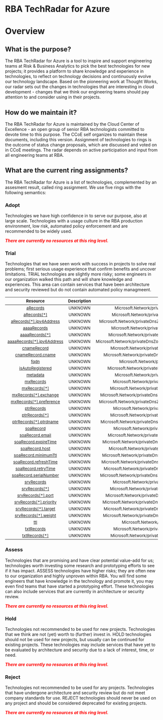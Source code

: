 
RBA TechRadar for Azure
=======================

# Overview

## What is the purpose?


The RBA TechRadar for Azure is a tool to inspire and support engineering teams at Risk & Business Analytics to pick the best technologies for new projects; it provides a platform to share knowledge and experience in technologies, to reflect on technology decisions and continuously evolve our technology landscape.  Based on the pioneering work at Thought Works, our radar sets out the changes in technologies that are interesting in cloud development - changes that we think our engineering teams should pay attention to and consider using in their projects.
## How do we maintain it?


The RBA TechRadar for Azure is maintained by the Cloud Center of Excellence - an open group of senior RBA technologists committed to devote time to this purpose.  The CCoE self organizes to maintain these documents, including this version.  Assignment of technologies to rings is the outcome of status change proposals, which are discussed and voted on in CCoE meetings.  The radar depends on active participation and input from all engineering teams at RBA.
## What are the current ring assignments?


The RBA TechRadar for Azure is a list of technologies, complemented by an assesment result, called ring assignment.  We use five rings with the following semantics:
### Adopt


Technologies we have high confidence in to serve our purpose, also at large scale.  Technologies with a usage culture in the RBA production environment, low risk, automated policy enforcement and are recommended to be widely used.  
  
***<font color="red"> There are currently no resources at this ring level. </font>***
### Trial


Technologies that we have seen work with success in projects to solve real problems;  first serious usage experience that confirm benefits and uncover limitations.  TRIAL technologies are slightly more risky; some engineers in our organization walked this path and will share knowledge and experiences.  This area can contain services that have been architecture and security reviewed but do not contain automated policy managmeent.  

|<sub>Resource</sub>|<sub>Description</sub>|<sub>Path</sub>|<sub>Status</sub>|
| :---: | :---: | :---: | :---: |
|<sub>[aRecords](https://github.com/openrba/python-azure-techradar/tree/master/Microsoft.Network/privateDnsZones/PTR/aRecords)</sub>|<sub>UNKNOWN</sub>|<sub>Microsoft.Network/privateDnsZones/PTR/aRecords</sub>|<sub>TRIAL</sub>|
|<sub>[aRecords[*]](https://github.com/openrba/python-azure-techradar/tree/master/Microsoft.Network/privateDnsZones/PTR/aRecords[*])</sub>|<sub>UNKNOWN</sub>|<sub>Microsoft.Network/privateDnsZones/PTR/aRecords[*]</sub>|<sub>TRIAL</sub>|
|<sub>[aRecords[*].ipv4Address](https://github.com/openrba/python-azure-techradar/tree/master/Microsoft.Network/privateDnsZones/PTR/aRecords[*].ipv4Address)</sub>|<sub>UNKNOWN</sub>|<sub>Microsoft.Network/privateDnsZones/PTR/aRecords[*].ipv4Address</sub>|<sub>TRIAL</sub>|
|<sub>[aaaaRecords](https://github.com/openrba/python-azure-techradar/tree/master/Microsoft.Network/privateDnsZones/PTR/aaaaRecords)</sub>|<sub>UNKNOWN</sub>|<sub>Microsoft.Network/privateDnsZones/PTR/aaaaRecords</sub>|<sub>TRIAL</sub>|
|<sub>[aaaaRecords[*]](https://github.com/openrba/python-azure-techradar/tree/master/Microsoft.Network/privateDnsZones/PTR/aaaaRecords[*])</sub>|<sub>UNKNOWN</sub>|<sub>Microsoft.Network/privateDnsZones/PTR/aaaaRecords[*]</sub>|<sub>TRIAL</sub>|
|<sub>[aaaaRecords[*].ipv6Address](https://github.com/openrba/python-azure-techradar/tree/master/Microsoft.Network/privateDnsZones/PTR/aaaaRecords[*].ipv6Address)</sub>|<sub>UNKNOWN</sub>|<sub>Microsoft.Network/privateDnsZones/PTR/aaaaRecords[*].ipv6Address</sub>|<sub>TRIAL</sub>|
|<sub>[cnameRecord](https://github.com/openrba/python-azure-techradar/tree/master/Microsoft.Network/privateDnsZones/PTR/cnameRecord)</sub>|<sub>UNKNOWN</sub>|<sub>Microsoft.Network/privateDnsZones/PTR/cnameRecord</sub>|<sub>TRIAL</sub>|
|<sub>[cnameRecord.cname](https://github.com/openrba/python-azure-techradar/tree/master/Microsoft.Network/privateDnsZones/PTR/cnameRecord.cname)</sub>|<sub>UNKNOWN</sub>|<sub>Microsoft.Network/privateDnsZones/PTR/cnameRecord.cname</sub>|<sub>TRIAL</sub>|
|<sub>[fqdn](https://github.com/openrba/python-azure-techradar/tree/master/Microsoft.Network/privateDnsZones/PTR/fqdn)</sub>|<sub>UNKNOWN</sub>|<sub>Microsoft.Network/privateDnsZones/PTR/fqdn</sub>|<sub>TRIAL</sub>|
|<sub>[isAutoRegistered](https://github.com/openrba/python-azure-techradar/tree/master/Microsoft.Network/privateDnsZones/PTR/isAutoRegistered)</sub>|<sub>UNKNOWN</sub>|<sub>Microsoft.Network/privateDnsZones/PTR/isAutoRegistered</sub>|<sub>TRIAL</sub>|
|<sub>[metadata](https://github.com/openrba/python-azure-techradar/tree/master/Microsoft.Network/privateDnsZones/PTR/metadata)</sub>|<sub>UNKNOWN</sub>|<sub>Microsoft.Network/privateDnsZones/PTR/metadata</sub>|<sub>TRIAL</sub>|
|<sub>[mxRecords](https://github.com/openrba/python-azure-techradar/tree/master/Microsoft.Network/privateDnsZones/PTR/mxRecords)</sub>|<sub>UNKNOWN</sub>|<sub>Microsoft.Network/privateDnsZones/PTR/mxRecords</sub>|<sub>TRIAL</sub>|
|<sub>[mxRecords[*]](https://github.com/openrba/python-azure-techradar/tree/master/Microsoft.Network/privateDnsZones/PTR/mxRecords[*])</sub>|<sub>UNKNOWN</sub>|<sub>Microsoft.Network/privateDnsZones/PTR/mxRecords[*]</sub>|<sub>TRIAL</sub>|
|<sub>[mxRecords[*].exchange](https://github.com/openrba/python-azure-techradar/tree/master/Microsoft.Network/privateDnsZones/PTR/mxRecords[*].exchange)</sub>|<sub>UNKNOWN</sub>|<sub>Microsoft.Network/privateDnsZones/PTR/mxRecords[*].exchange</sub>|<sub>TRIAL</sub>|
|<sub>[mxRecords[*].preference](https://github.com/openrba/python-azure-techradar/tree/master/Microsoft.Network/privateDnsZones/PTR/mxRecords[*].preference)</sub>|<sub>UNKNOWN</sub>|<sub>Microsoft.Network/privateDnsZones/PTR/mxRecords[*].preference</sub>|<sub>TRIAL</sub>|
|<sub>[ptrRecords](https://github.com/openrba/python-azure-techradar/tree/master/Microsoft.Network/privateDnsZones/PTR/ptrRecords)</sub>|<sub>UNKNOWN</sub>|<sub>Microsoft.Network/privateDnsZones/PTR/ptrRecords</sub>|<sub>TRIAL</sub>|
|<sub>[ptrRecords[*]](https://github.com/openrba/python-azure-techradar/tree/master/Microsoft.Network/privateDnsZones/PTR/ptrRecords[*])</sub>|<sub>UNKNOWN</sub>|<sub>Microsoft.Network/privateDnsZones/PTR/ptrRecords[*]</sub>|<sub>TRIAL</sub>|
|<sub>[ptrRecords[*].ptrdname](https://github.com/openrba/python-azure-techradar/tree/master/Microsoft.Network/privateDnsZones/PTR/ptrRecords[*].ptrdname)</sub>|<sub>UNKNOWN</sub>|<sub>Microsoft.Network/privateDnsZones/PTR/ptrRecords[*].ptrdname</sub>|<sub>TRIAL</sub>|
|<sub>[soaRecord](https://github.com/openrba/python-azure-techradar/tree/master/Microsoft.Network/privateDnsZones/PTR/soaRecord)</sub>|<sub>UNKNOWN</sub>|<sub>Microsoft.Network/privateDnsZones/PTR/soaRecord</sub>|<sub>TRIAL</sub>|
|<sub>[soaRecord.email](https://github.com/openrba/python-azure-techradar/tree/master/Microsoft.Network/privateDnsZones/PTR/soaRecord.email)</sub>|<sub>UNKNOWN</sub>|<sub>Microsoft.Network/privateDnsZones/PTR/soaRecord.email</sub>|<sub>TRIAL</sub>|
|<sub>[soaRecord.expireTime](https://github.com/openrba/python-azure-techradar/tree/master/Microsoft.Network/privateDnsZones/PTR/soaRecord.expireTime)</sub>|<sub>UNKNOWN</sub>|<sub>Microsoft.Network/privateDnsZones/PTR/soaRecord.expireTime</sub>|<sub>TRIAL</sub>|
|<sub>[soaRecord.host](https://github.com/openrba/python-azure-techradar/tree/master/Microsoft.Network/privateDnsZones/PTR/soaRecord.host)</sub>|<sub>UNKNOWN</sub>|<sub>Microsoft.Network/privateDnsZones/PTR/soaRecord.host</sub>|<sub>TRIAL</sub>|
|<sub>[soaRecord.minimumTtl](https://github.com/openrba/python-azure-techradar/tree/master/Microsoft.Network/privateDnsZones/PTR/soaRecord.minimumTtl)</sub>|<sub>UNKNOWN</sub>|<sub>Microsoft.Network/privateDnsZones/PTR/soaRecord.minimumTtl</sub>|<sub>TRIAL</sub>|
|<sub>[soaRecord.refreshTime](https://github.com/openrba/python-azure-techradar/tree/master/Microsoft.Network/privateDnsZones/PTR/soaRecord.refreshTime)</sub>|<sub>UNKNOWN</sub>|<sub>Microsoft.Network/privateDnsZones/PTR/soaRecord.refreshTime</sub>|<sub>TRIAL</sub>|
|<sub>[soaRecord.retryTime](https://github.com/openrba/python-azure-techradar/tree/master/Microsoft.Network/privateDnsZones/PTR/soaRecord.retryTime)</sub>|<sub>UNKNOWN</sub>|<sub>Microsoft.Network/privateDnsZones/PTR/soaRecord.retryTime</sub>|<sub>TRIAL</sub>|
|<sub>[soaRecord.serialNumber](https://github.com/openrba/python-azure-techradar/tree/master/Microsoft.Network/privateDnsZones/PTR/soaRecord.serialNumber)</sub>|<sub>UNKNOWN</sub>|<sub>Microsoft.Network/privateDnsZones/PTR/soaRecord.serialNumber</sub>|<sub>TRIAL</sub>|
|<sub>[srvRecords](https://github.com/openrba/python-azure-techradar/tree/master/Microsoft.Network/privateDnsZones/PTR/srvRecords)</sub>|<sub>UNKNOWN</sub>|<sub>Microsoft.Network/privateDnsZones/PTR/srvRecords</sub>|<sub>TRIAL</sub>|
|<sub>[srvRecords[*]](https://github.com/openrba/python-azure-techradar/tree/master/Microsoft.Network/privateDnsZones/PTR/srvRecords[*])</sub>|<sub>UNKNOWN</sub>|<sub>Microsoft.Network/privateDnsZones/PTR/srvRecords[*]</sub>|<sub>TRIAL</sub>|
|<sub>[srvRecords[*].port](https://github.com/openrba/python-azure-techradar/tree/master/Microsoft.Network/privateDnsZones/PTR/srvRecords[*].port)</sub>|<sub>UNKNOWN</sub>|<sub>Microsoft.Network/privateDnsZones/PTR/srvRecords[*].port</sub>|<sub>TRIAL</sub>|
|<sub>[srvRecords[*].priority](https://github.com/openrba/python-azure-techradar/tree/master/Microsoft.Network/privateDnsZones/PTR/srvRecords[*].priority)</sub>|<sub>UNKNOWN</sub>|<sub>Microsoft.Network/privateDnsZones/PTR/srvRecords[*].priority</sub>|<sub>TRIAL</sub>|
|<sub>[srvRecords[*].target](https://github.com/openrba/python-azure-techradar/tree/master/Microsoft.Network/privateDnsZones/PTR/srvRecords[*].target)</sub>|<sub>UNKNOWN</sub>|<sub>Microsoft.Network/privateDnsZones/PTR/srvRecords[*].target</sub>|<sub>TRIAL</sub>|
|<sub>[srvRecords[*].weight](https://github.com/openrba/python-azure-techradar/tree/master/Microsoft.Network/privateDnsZones/PTR/srvRecords[*].weight)</sub>|<sub>UNKNOWN</sub>|<sub>Microsoft.Network/privateDnsZones/PTR/srvRecords[*].weight</sub>|<sub>TRIAL</sub>|
|<sub>[ttl](https://github.com/openrba/python-azure-techradar/tree/master/Microsoft.Network/privateDnsZones/PTR/ttl)</sub>|<sub>UNKNOWN</sub>|<sub>Microsoft.Network/privateDnsZones/PTR/ttl</sub>|<sub>TRIAL</sub>|
|<sub>[txtRecords](https://github.com/openrba/python-azure-techradar/tree/master/Microsoft.Network/privateDnsZones/PTR/txtRecords)</sub>|<sub>UNKNOWN</sub>|<sub>Microsoft.Network/privateDnsZones/PTR/txtRecords</sub>|<sub>TRIAL</sub>|
|<sub>[txtRecords[*]](https://github.com/openrba/python-azure-techradar/tree/master/Microsoft.Network/privateDnsZones/PTR/txtRecords[*])</sub>|<sub>UNKNOWN</sub>|<sub>Microsoft.Network/privateDnsZones/PTR/txtRecords[*]</sub>|<sub>TRIAL</sub>|

### Assess


Technologies that are promising and have clear potential value-add for us; technologies worth investing some research and prototyping efforts to see if it has impact.  ASSESS technologies have higher risks;  they are often new to our organization and highly unproven within RBA.  You will find some engineers that have knowledge in the technology and promote it, you may even find teams that have started a prototyping effort.  These technologies can also include services that are currently in architecture or security review.  
  
***<font color="red"> There are currently no resources at this ring level. </font>***
### Hold


Technologies not recommended to be used for new projects. Technologies that we think are not (yet) worth to (further) invest in.  HOLD technologies should not be used for new projects, but usually can be continued for existing projects.  These technologies may include services that have yet to be evaluated by architecture and security due to a lack of interest, time, or need.  
  
***<font color="red"> There are currently no resources at this ring level. </font>***
### Reject


Technologies not recommended to be used for any projects. Technologies that have undergone architecture and security review but do not meet company standards for use.  REJECT technologies should never be used on any project and should be considered deprecated for existing projects.  
  
***<font color="red"> There are currently no resources at this ring level. </font>***